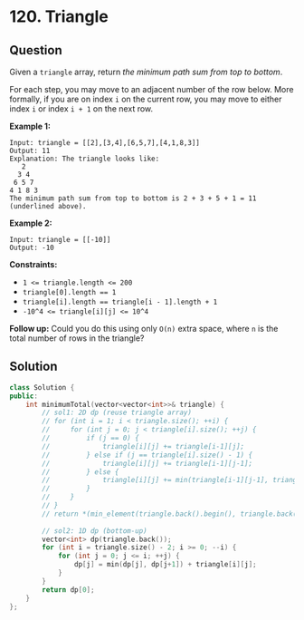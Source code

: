 # 120. Triangle

## Question

Given a `triangle` array, return _the minimum path sum from top to bottom_.

For each step, you may move to an adjacent number of the row below. More formally, if you are on index `i` on the current row, you may move to either index `i` or index `i + 1` on the next row.

**Example 1:**

```text
Input: triangle = [[2],[3,4],[6,5,7],[4,1,8,3]]
Output: 11
Explanation: The triangle looks like:
   2
  3 4
 6 5 7
4 1 8 3
The minimum path sum from top to bottom is 2 + 3 + 5 + 1 = 11 (underlined above).
```

**Example 2:**

```text
Input: triangle = [[-10]]
Output: -10
```

**Constraints:**

* `1 <= triangle.length <= 200`
* `triangle[0].length == 1`
* `triangle[i].length == triangle[i - 1].length + 1`
* `-10^4 <= triangle[i][j] <= 10^4`

 **Follow up:** Could you do this using only `O(n)` extra space, where `n` is the total number of rows in the triangle?

## Solution

```cpp
class Solution {
public:
    int minimumTotal(vector<vector<int>>& triangle) {
        // sol1: 2D dp (reuse triangle array)
        // for (int i = 1; i < triangle.size(); ++i) {
        //     for (int j = 0; j < triangle[i].size(); ++j) {
        //         if (j == 0) {
        //             triangle[i][j] += triangle[i-1][j];
        //         } else if (j == triangle[i].size() - 1) {
        //             triangle[i][j] += triangle[i-1][j-1];
        //         } else {
        //             triangle[i][j] += min(triangle[i-1][j-1], triangle[i-1][j]);
        //         }
        //     }
        // }
        // return *(min_element(triangle.back().begin(), triangle.back().end()));
        
        // sol2: 1D dp (bottom-up)
        vector<int> dp(triangle.back());
        for (int i = triangle.size() - 2; i >= 0; --i) {
            for (int j = 0; j <= i; ++j) {
                dp[j] = min(dp[j], dp[j+1]) + triangle[i][j];
            }
        }
        return dp[0];
    }
};
```

